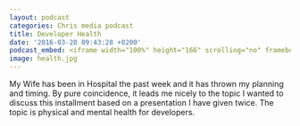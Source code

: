 ```yaml
---
layout: podcast
categories: Chris media podcast
title: Developer Health
date: '2016-03-28 09:43:28 +0200'
podcast_embed: <iframe width="100%" height="166" scrolling="no" frameborder="no" src="https://w.soundcloud.com/player/?url=https%3A//api.soundcloud.com/tracks/255559076&amp;color=ff5500&amp;auto_play=false&amp;hide_related=false&amp;show_comments=true&amp;show_user=true&amp;show_reposts=false"></iframe>
image: health.jpg
---
```


My Wife has been in Hospital the past week and it has thrown my planning and timing. By pure coincidence, it leads me nicely to the topic I wanted to discuss this installment based on a presentation I have given twice. The topic is physical and mental health for developers.
